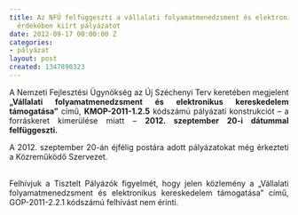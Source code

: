 ```yaml
---
title: Az NFÜ felfüggeszti a vállalati folyamatmenedzsment és elektronikus kereskedelem
  érdekében kiírt pályázatot
date: 2012-09-17 00:00:00 Z
categories:
- pályázat
layout: post
created: 1347890323
---
```


<p style="text-align: justify;">A Nemzeti Fejlesztési Ügynökség az Új Széchenyi Terv keretében megjelent <strong>„Vállalati folyamatmenedzsment és elektronikus kereskedelem támogatása”</strong> című, <strong>KMOP-2011-1.2.5</strong> kódszámú pályázati konstrukciót – a forráskeret kimerülése miatt – <strong>2012. szeptember 20-i dátummal felfüggeszti.</strong></p><p style="text-align: justify;">A 2012. szeptember 20-án éjfélig postára adott pályázatokat még érkezteti a Közreműködő Szervezet.</p><p style="text-align: justify;"><br>Felhívjuk a Tisztelt Pályázók figyelmét, hogy jelen közlemény a „Vállalati folyamatmenedzsment és elektronikus kereskedelem támogatása” című, GOP-2011-2.2.1 kódszámú felhívást nem érinti. </p>
